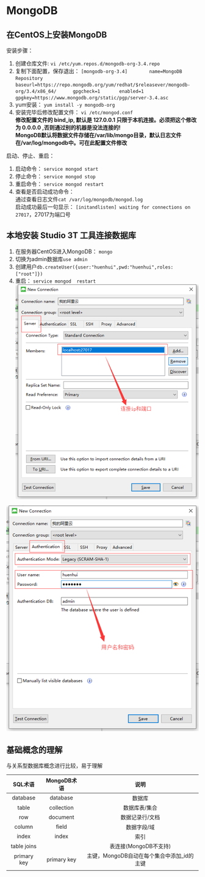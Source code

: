 # MongoDB

## 在CentOS上安装MongoDB

安装步骤：
1. 创建仓库文件: ```vi /etc/yum.repos.d/mongodb-org-3.4.repo```   
2. 复制下面配置，保存退出： ```[mongodb-org-3.4]       
                name=MongoDB Repository     
                baseurl=https://repo.mongodb.org/yum/redhat/$releasever/mongodb-org/3.4/x86_64/     
                gpgcheck=1      
                enabled=1       
                gpgkey=https://www.mongodb.org/static/pgp/server-3.4.asc```          
3. yum安装：  ```yum install -y mongodb-org```     
4. 安装完毕后修改配置文件： ```vi /etc/mongod.conf```      
**修改配置文件的 bind_ip, 默认是 127.0.0.1 只限于本机连接。必须把这个修改为 0.0.0.0 ,否则通过别的机器是没法连接的!**        
**MongoDB默认将数据文件存储在/var/lib/mongo目录，默认日志文件在/var/log/mongodb中。可在此配置文件修改**

启动、停止、重启：
1. 启动命令： ```service mongod start```
2. 停止命令： ```service mongod stop```
3. 重启命令： ```service mongod restart```
4. 查看是否启动成功命令：  
通过查看日志文件```cat /var/log/mongodb/mongod.log```       
启动成功最后一句显示： ```[initandlisten] waiting for connections on 27017```，27017为端口号

## 本地安装 Studio 3T 工具连接数据库
1. 在服务器CentOS进入MongoDB：   ```mongo```
2. 切换为admin数据库```use admin```
3. 创建用户```db.createUser({user:"huenhui",pwd:"huenhui",roles:["root"]})```
4. 重启： ```service mongod  restart```
![Alt](./MongoDBimg/MongoDB连接ip和端口.png)      

![Alt](./MongoDBimg/MongoDB连接用户名和密码.png)

## 基础概念的理解

与关系型数据库概念进行比较，易于理解

|   SQL术语   | MongoDB术语 |                    说明                    |
| :---------: | :---------: | :----------------------------------------: |
|  database   |  database   |                   数据库                   |
|    table    | collection  |               数据库表/集合                |
|     row     |  document   |              数据记录行/文档               |
|   column    |    field    |                数据字段/域                 |
|    index    |    index    |                    索引                    |
| table joins |             |           表连接(MongoDB不支持)            |
| primary key | primary key | 主键，MongoDB自动在每个集合中添加_id的主键 |
|             |             |                                            |


